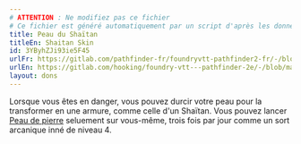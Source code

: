 ```yaml
---
# ATTENTION : Ne modifiez pas ce fichier
# Ce fichier est généré automatiquement par un script d'après les données du module Foundry VTT officiel et de sa traduction
title: Peau du Shaïtan
titleEn: Shaitan Skin
id: 3YByhZJi93ie5F45
urlFr: https://gitlab.com/pathfinder-fr/foundryvtt-pathfinder2-fr/-/blob/master/data/feats/3YByhZJi93ie5F45.htm
urlEn: https://gitlab.com/hooking/foundry-vtt---pathfinder-2e/-/blob/master/packs/data/feats.db/shaitan-skin.json
layout: dons
---
```

Lorsque vous êtes en danger, vous pouvez durcir votre peau pour la transformer en une armure, comme celle d'un Shaïtan. Vous pouvez lancer [Peau de pierre](../sorts/peau-de-pierre.html) seluement sur vous-même, trois fois par jour comme un sort arcanique inné de niveau 4.
